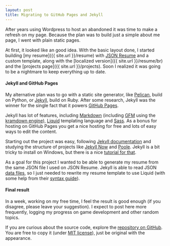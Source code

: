 ```yaml
---
layout: post
title: Migrating to GitHub Pages and Jekyll
---
```


After years using Wordpress to host an abandoned it was time to make a refresh on my page. Because the plan was to build just a simple about me page, I went with plain static pages.

At first, it looked like an good idea. With the basic layout done, I started building [my resume]({{ site.url }}/resume) with [JSON Resume](http://jsonresume.org/) and a custom template, along with the [localized version]({{ site.url }}/resume/br) and the [projects page]({{ site.url }}/projects). Soon I realized it was going to be a nightmare to keep everything up to date.

#### Jekyll and GitHub Pages

My alternative plan was to go with a static site generator, like [Pelican](http://getpelican.com/), build on Python, or [Jekyll](http://jekyllrb.com/), build on Ruby. After some research, Jekyll was the winner for the single fact that it powers [GitHub Pages](https://pages.github.com/).

Jekyll has lot of features, including [Markdown](http://daringfireball.net/projects/markdown/) (including [GFM](https://help.github.com/articles/github-flavored-markdown/) using the [kramdown engine](http://kramdown.gettalong.org/)), [Liquid](https://github.com/Shopify/liquid/) templating language and [Sass](http://sass-lang.com/). As a bonus for hosting on GitHub Pages you get a nice hosting for free and lots of easy ways to edit the content.

Starting out the project was easy, following [Jekyll documentation](http://jekyllrb.com/docs/) and studying the structure of projects like [Jekyll Now](https://github.com/barryclark/jekyll-now) and [Poole](https://github.com/poole/poole). Jekyll is a bit tricky to install on Windows, but there is a nice [tutorial for that](http://jekyll-windows.juthilo.com/).

As a goal for this project I wanted to be able to generate my resume from the same JSON file I used on JSON Resume. Jekyll is able to read JSON [data files](http://jekyllrb.com/docs/datafiles/), so I just needed to rewrite my resume template to use Liquid (with some help from their [syntax guide](https://github.com/Shopify/liquid/wiki/Liquid-for-Designers)).

#### Final result

In a week, working on my free time, I feel the result is good enough (if you disagree, please leave your suggestion). I expect to post here more frequently, logging my progress on game development and other random topics.

If you are curious about the source code, explore the [repository on GitHub](https://github.com/JulioC/julioc.github.io/). You are free to copy it (under [MIT license](https://github.com/JulioC/julioc.github.io/blob/master/LICENSE)), just be original with the appearance.